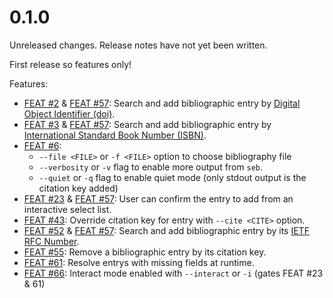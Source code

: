 0.1.0
=====
Unreleased changes. Release notes have not yet been written.

First release so features only!

Features:

* [FEAT #2](https://github.com/mc1098/seb/pull/2) & [FEAT #57](https://github.com/mc1098/seb/pull/57):
  Search and add bibliographic entry by [Digital Object Identifier (doi)](https://en.wikipedia.org/wiki/Digital_object_identifier).
* [FEAT #3](https://github.com/mc1098/seb/pull/3) & [FEAT #57](https://github.com/mc1098/seb/pull/57):
  Search and add bibliographic entry by [International Standard Book Number (ISBN)](https://en.wikipedia.org/wiki/International_Standard_Book_Number).
* [FEAT #6](https://github.com/mc1098/seb/pull/6):
  - `--file <FILE>` or `-f <FILE>` option to choose bibliography file
  - `--verbosity` or `-v` flag to enable more output from `seb`.
  - `--quiet` or `-q` flag to enable quiet mode (only stdout output is the citation key added)
* [FEAT #23](https://github.com/mc1098/seb/pull/23) & [FEAT #57](https://github.com/mc1098/seb/pull/57):
  User can confirm the entry to add from an interactive select list.
* [FEAT #43](https://github.com/mc1098/seb/pull/43):
  Override citation key for entry with `--cite <CITE>` option.
* [FEAT #52](https://github.com/mc1098/seb/pull/52) & [FEAT #57](https://github.com/mc1098/seb/pull/57):
  Search and add bibliographic entry by its [IETF RFC Number](https://www.ietf.org/standards/rfcs/).
* [FEAT #55](https://github.com/mc1098/seb/pull/55):
  Remove a bibliographic entry by its citation key.
* [FEAT #61](https://github.com/mc1098/seb/pull/61):
  Resolve entrys with missing fields at runtime.
* [FEAT #66](https://github.com/mc1098/seb/pull/66):
  Interact mode enabled with `--interact` or `-i` (gates FEAT #23 & 61)

